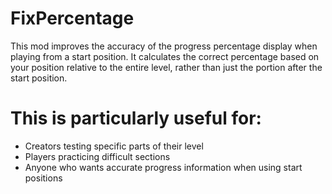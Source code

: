 # FixPercentage

This mod improves the accuracy of the progress percentage display when playing from a start position. It calculates the correct percentage based on your position relative to the entire level, rather than just the portion after the start position.

# This is particularly useful for:
- Creators testing specific parts of their level
- Players practicing difficult sections
- Anyone who wants accurate progress information when using start positions